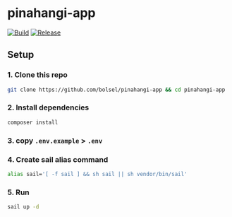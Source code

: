 # pinahangi-app

[![Build](https://github.com/bolsel/pinahangi-app/actions/workflows/staging.yml/badge.svg)](https://github.com/bolsel/pinahangi-app/actions/workflows/staging.yml) [![Release](https://github.com/bolsel/pinahangi-app/actions/workflows/release.yml/badge.svg)](https://github.com/bolsel/pinahangi-app/actions/workflows/release.yml)

## Setup

### 1. Clone this repo

```bash
git clone https://github.com/bolsel/pinahangi-app && cd pinahangi-app
```

### 2. Install dependencies

```bash
composer install
```

### 3. copy `.env.example` > `.env`

### 4. Create sail alias command

```bash
alias sail='[ -f sail ] && sh sail || sh vendor/bin/sail'
```

### 5. Run

```bash
sail up -d
```
